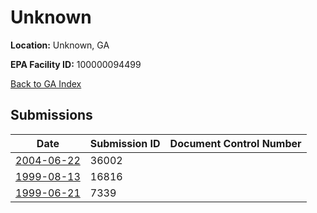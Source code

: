# Unknown

**Location:** Unknown, GA

**EPA Facility ID:** 100000094499

[Back to GA Index](../../index.md)

## Submissions

| Date | Submission ID | Document Control Number |
|------|--------------|-------------------------|
| [2004-06-22](submissions/36002.md) | 36002 |  |
| [1999-08-13](submissions/16816.md) | 16816 |  |
| [1999-06-21](submissions/7339.md) | 7339 |  |
